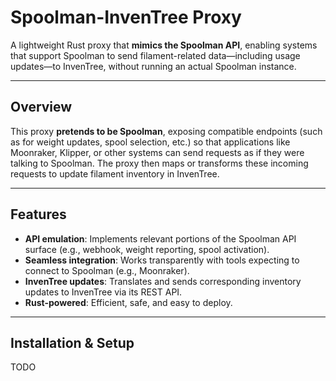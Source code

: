 # Spoolman-InvenTree Proxy

A lightweight Rust proxy that **mimics the Spoolman API**, enabling systems that support Spoolman to send filament-related data—including usage updates—to InvenTree, without running an actual Spoolman instance.

---

##  Overview

This proxy **pretends to be Spoolman**, exposing compatible endpoints (such as for weight updates, spool selection, etc.) so that applications like Moonraker, Klipper, or other systems can send requests as if they were talking to Spoolman. The proxy then maps or transforms these incoming requests to update filament inventory in InvenTree.

---

##  Features

- **API emulation**: Implements relevant portions of the Spoolman API surface (e.g., webhook, weight reporting, spool activation).
- **Seamless integration**: Works transparently with tools expecting to connect to Spoolman (e.g., Moonraker).
- **InvenTree updates**: Translates and sends corresponding inventory updates to InvenTree via its REST API.
- **Rust-powered**: Efficient, safe, and easy to deploy.

---

##  Installation & Setup

TODO